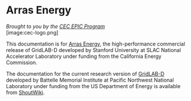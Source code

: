 # Arras Energy
*Brought to you by the [CEC EPIC Program](https://www.energy.ca.gov/programs-and-topics/programs/electric-program-investment-charge-epic-program)*<BR/>[image:cec-logo.png] 

This documentation is for [Arras Energy](http://arras.energy/), the high-performance commercial release of GridLAB-D developed by Stanford University at SLAC National Accelerator Laboratory under funding from the California Energy Commission.

The documentation for the current research version of [GridLAB-D](https://www.gridlabd.org) developed by Battelle Memorial Institute at Pacific Northwest National Laboratory under funding from the US Department of Energy is available from [ShoutWiki](http://gridlab-d.shoutwiki.com/wiki/Main_Page).  

